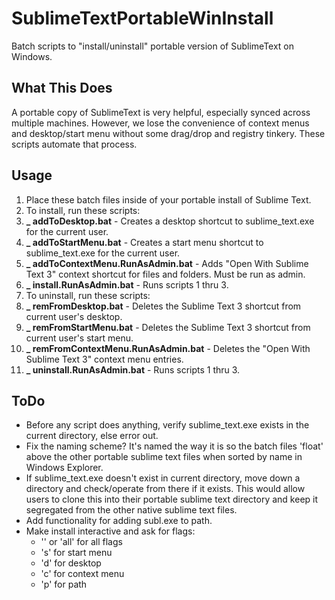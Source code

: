 SublimeTextPortableWinInstall
=============================
Batch scripts to "install/uninstall" portable version of SublimeText on Windows.

What This Does
--------------
A portable copy of SublimeText is very helpful, especially synced across multiple machines. However, we lose the convenience of context menus and desktop/start menu without some drag/drop and registry tinkery. These scripts automate that process.

Usage
-----
1. Place these batch files inside of your portable install of Sublime Text.
2. To install, run these scripts:
  1. **_ addToDesktop.bat** - Creates a desktop shortcut to sublime_text.exe for the current user.
  2. **_ addToStartMenu.bat** - Creates a start menu shortcut to sublime_text.exe for the current user.
  3. **_ addToContextMenu.RunAsAdmin.bat** - Adds "Open With Sublime Text 3" context shortcut for files and folders. Must be run as admin.
  4. **_  install.RunAsAdmin.bat** - Runs scripts 1 thru 3.
3. To uninstall, run these scripts:
  1. **_ remFromDesktop.bat** - Deletes the Sublime Text 3 shortcut from current user's desktop.
  2. **_ remFromStartMenu.bat** - Deletes the Sublime Text 3 shortcut from current user's start menu.
  3. **_ remFromContextMenu.RunAsAdmin.bat** - Deletes the "Open With Sublime Text 3" context menu entries.
  4. **_  uninstall.RunAsAdmin.bat** - Runs scripts 1 thru 3.

ToDo
----
- Before any script does anything, verify sublime_text.exe exists in the current directory, else error out.
- Fix the naming scheme? It's named the way it is so the batch files 'float' above the other portable sublime text files when sorted by name in Windows Explorer.
- If sublime_text.exe doesn't exist in current directory, move down a directory and check/operate from there if it exists. This would allow users to clone this into their portable sublime text directory and keep it segregated from the other native sublime text files.
- Add functionality for adding subl.exe to path.
- Make install interactive and ask for flags:
  - '' or 'all' for all flags
  - 's' for start menu
  - 'd' for desktop
  - 'c' for context menu
  - 'p' for path